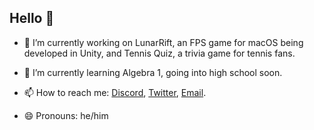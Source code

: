 ## Hello 👋

- 🔭 I’m currently working on LunarRift, an FPS game for macOS being developed in Unity, and Tennis Quiz, a trivia game for tennis fans.

- 🌱 I’m currently learning Algebra 1, going into high school soon.
 
- 📫 How to reach me: [Discord](https://discordapp.com/users/463024798784815105/), [Twitter](https://twitter.com/jam3shug), [Email](https://mail.google.com/mail/u/0/?fs=1&to=jameshug678@gmail.com&tf=cm).

- 😄 Pronouns: he/him
